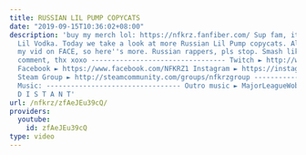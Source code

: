 ```yaml
---
title: RUSSIAN LIL PUMP COPYCATS
date: "2019-09-15T10:36:02+08:00"
description: 'buy my merch lol: https://nfkrz.fanfiber.com/ Sup fam, it''s yo boy
  Lil Vodka. Today we take a look at more Russian Lil Pump copycats. All of you loved
  my vid on FACE, so here''s more. Russian rappers, pls stop. Smash like, subscribe,
  comment, thx xoxo --------------------------------- Twitch ► http://www.twitch.tv/nfkrz
  Facebook ► https://www.facebook.com/NFKRZ1 Instagram ► https://instagram.com/roman_nfkrz/
  Steam Group ► http://steamcommunity.com/groups/nfkrzgroup ---------------------------------
  Music: --------------------------------- Outro music ► MajorLeagueWobs/Holder -
  D I S T A N T'
url: /nfkrz/zfAeJEu39cQ/
providers:
  youtube:
    id: zfAeJEu39cQ
type: video
---
```

